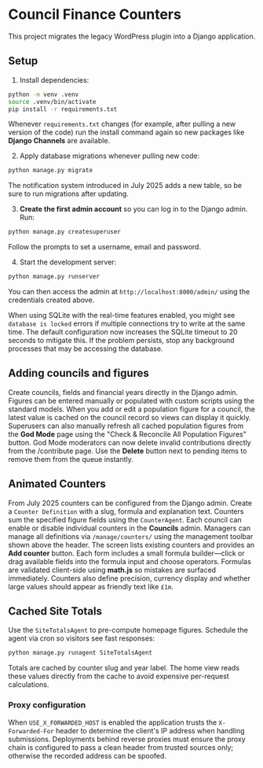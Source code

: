 # Council Finance Counters

This project migrates the legacy WordPress plugin into a Django application.

## Setup

1. Install dependencies:

```bash
python -m venv .venv
source .venv/bin/activate
pip install -r requirements.txt
```
Whenever `requirements.txt` changes (for example, after pulling a new version of
the code) run the install command again so new packages like **Django Channels**
are available.

2. Apply database migrations whenever pulling new code:

```bash
python manage.py migrate
```
The notification system introduced in July 2025 adds a new table, so be sure to
run migrations after updating.

3. **Create the first admin account** so you can log in to the Django admin. Run:

```bash
python manage.py createsuperuser
```

Follow the prompts to set a username, email and password.

4. Start the development server:

```bash
python manage.py runserver
```

You can then access the admin at `http://localhost:8000/admin/` using the credentials created above.

When using SQLite with the real-time features enabled, you might see
`database is locked` errors if multiple connections try to write at the same
time. The default configuration now increases the SQLite timeout to 20 seconds
to mitigate this. If the problem persists, stop any background processes that
may be accessing the database.

## Adding councils and figures

Create councils, fields and financial years directly in the Django admin. Figures can be entered manually or populated with custom scripts using the standard models.
When you add or edit a population figure for a council, the latest value is cached on the council record so views can display it quickly.
Superusers can also manually refresh all cached population figures from the **God Mode** page using the
"Check & Reconcile All Population Figures" button.
God Mode moderators can now delete invalid contributions directly from the
/contribute page. Use the **Delete** button next to pending items to remove them
from the queue instantly.

## Animated Counters

From July 2025 counters can be configured from the Django admin. Create a
`Counter Definition` with a slug, formula and explanation text. Counters sum the
specified figure fields using the `CounterAgent`. Each council can enable or
disable individual counters in the **Councils** admin. Managers can manage all
definitions via `/manage/counters/` using the management toolbar shown above the
header. The screen lists existing counters and provides an **Add counter**
button. Each form includes a small formula builder&mdash;click or drag available
fields into the formula input and choose operators. Formulas are validated
client-side using **math.js** so mistakes are surfaced immediately. Counters
also define precision, currency display and whether large values should appear
as friendly text like `£1m`.

## Cached Site Totals

Use the `SiteTotalsAgent` to pre-compute homepage figures. Schedule the agent
via cron so visitors see fast responses:

```bash
python manage.py runagent SiteTotalsAgent
```

Totals are cached by counter slug and year label. The home view reads these
values directly from the cache to avoid expensive per-request calculations.

### Proxy configuration

When `USE_X_FORWARDED_HOST` is enabled the application trusts the
`X-Forwarded-For` header to determine the client's IP address when handling
submissions. Deployments behind reverse proxies must ensure the proxy chain is
configured to pass a clean header from trusted sources only; otherwise the
recorded address can be spoofed.

